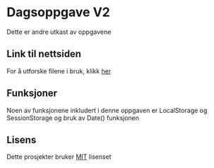 # Dagsoppgave V2
Dette er andre utkast av oppgavene 

## Link til nettsiden
For å utforske filene i bruk, klikk [her](https://kaspersyv.github.io/DAX-oppgave-V2/)

## Funksjoner
Noen av funksjonene inkludert i denne oppgaven er LocalStorage og SessionStorage og bruk av Date() funksjonen

## Lisens
Dette prosjekter bruker [MIT](https://opensource.org/licenses/MIT) lisenset